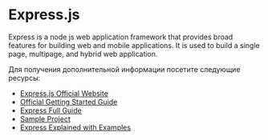# Express.js

Express is a node js web application framework that provides broad features for building web and mobile applications. It is used to build a single page, multipage, and hybrid web application.

Для получения дополнительной информации посетите следующие ресурсы:

- [Express.js Official Website](https://expressjs.com/)
- [Official Getting Started Guide](https://expressjs.com/en/starter/installing.html)
- [Express Full Guide](https://www.tutorialspoint.com/nodejs/nodejs_express_framework.html)
- [Sample Project](https://auth0.com/blog/create-a-simple-and-stylish-node-express-app/)
- [Express Explained with Examples](https://www.freecodecamp.org/news/express-explained-with-examples-installation-routing-middleware-and-more/)
